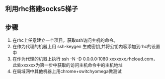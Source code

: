 ## 利用rhc搭建socks5梯子

## 步骤
  1. 在rhc上任意建立一个项目，获取ssh访问主机的命令。
  2. 在作为代理的机器上用 ssh-keygen 生成密钥,并将公钥内容添加到rhc的设置中
  3. 在作为代理的机器上执行 ssh -N -D 0.0.0.0:1080 xxxxxxx.rhcloud.com，此处xxxxxx为第一步中获取的访问主机命令中的主机地址
  4. 在局域网中其他机器上用chrome+switchyomega做测试
